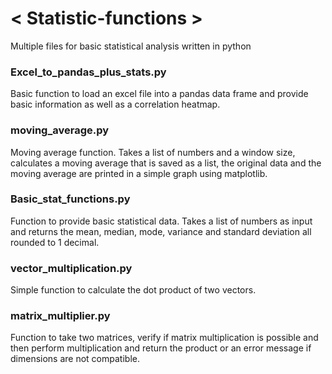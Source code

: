 # < Statistic-functions >
Multiple files for basic statistical analysis written in python

### Excel_to_pandas_plus_stats.py
  Basic function to load an excel file into a pandas data frame and provide basic information as well as a correlation heatmap.

### moving_average.py
  Moving average function.  Takes a list of numbers and a window size, calculates a moving average that is saved as a list, the original data and the moving average are printed in a simple     graph using matplotlib.

### Basic_stat_functions.py
  Function to provide basic statistical data.  Takes a list of numbers as input and returns the mean, median, mode, variance and standard deviation all rounded to 1 decimal.

### vector_multiplication.py
  Simple function to calculate the dot product of two vectors.  

### matrix_multiplier.py
  Function to take two matrices, verify if matrix multiplication is possible and then perform multiplication and return the product or an error message if dimensions are not compatible.  
